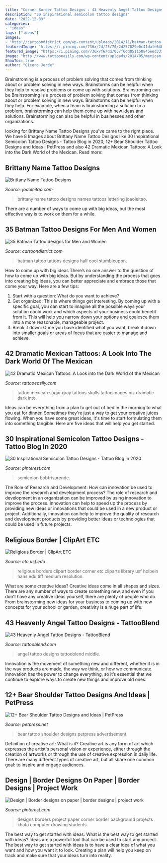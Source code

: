 ```yaml
---
title: "Corner Border Tattoo Designs : 43 Heavenly Angel Tattoo Designs"
description: "30 inspirational semicolon tattoo designs"
date: "2022-12-09"
categories:
- "ideas"
tags: ["ideas"]
images:
- "http://cartoondistrict.com/wp-content/uploads/2014/11/batman-tattoo-designs-for-men-and-women25.jpg"
featuredImage: "https://i.pinimg.com/736x/2d/25/70/2d257029e0c41dafe64b0f3eb9866a89.jpg"
featured_image: "https://i.pinimg.com/736x/f6/dd/05/f6dd051158845eed3310b7a4bee9d77f.jpg"
image: "http://www.tattooeasily.com/wp-content/uploads/2014/05/mexican-tattoo-27.jpg"
ShowToc: true
author: "Cicero Jerde"
---
```



Brainstroming is a process of problem solving that comes from thinking about or problem solving in new ways. Brainstorms can be helpful when they help to resolve problems or come up with solutions. Brainstroming can be
Brainstroming is a process of problem solving that comes from thinking about or problem solving in new ways. Brainstorms can be helpful when they help. For example, when a team is brainstorming a solution to a problem, brainstorming can help them come up with new ideas and solutions. Brainstorming can also be helpful in businesses and other organizations.

	

		
looking for Brittany Name Tattoo Designs you've came to the right place. We have 8 Images about Brittany Name Tattoo Designs like 30 Inspirational Semicolon Tattoo Designs - Tattoo Blog in 2020, 12+ Bear Shoulder Tattoo Designs and Ideas | PetPress and also 42 Dramatic Mexican Tattoos: A Look into the Dark World of the Mexican. Read more:
		
    
## Brittany Name Tattoo Designs

<img loading=lazy src="https://www.joaoleitao.com/tattoo-name/files/female-names1/tattoo-design-name-brittany-26.png" onerror="this.onerror=null;this.src='https://tse2.mm.bing.net/th?id=OIP.gHpP0mrqzCIlv9EIOMnj6QHaE6&amp;pid=15.1';" alt="Brittany Name Tattoo Designs">

_Source: joaoleitao.com_

>brittany name tattoo designs names tattoos lettering joaoleitao. 

	

There are a number of ways to come up with big ideas, but the most effective way is to work on them for a while.

    
## 35 Batman Tattoo Designs For Men And Women

<img loading=lazy src="http://cartoondistrict.com/wp-content/uploads/2014/11/batman-tattoo-designs-for-men-and-women25.jpg" onerror="this.onerror=null;this.src='https://tse4.mm.bing.net/th?id=OIP.R8wnwmBBqDMkTYdmW8RGQAHaLd&amp;pid=15.1';" alt="35 Batman Tattoo designs for Men and Women">

_Source: cartoondistrict.com_

>batman tattoo tattoos designs half cool stumbleupon. 

	

How to come up with big ideas
There’s no one answer to the question of how to come up with big ideas. But by understanding the process that goes into creating big ideas, you can better appreciate and embrace those that come your way. Here are a few tips:
1. Start with a question: What do you want to achieve?
2. Get organized: This is where things get interesting. By coming up with a specific goal, you can start to imagine all the possible ways your solution could work and which aspects of your business could benefit from it. This will help you narrow down your options and coalesce them into a more reasonable, manageable project.
3. Break it down: Once you have identified what you want, break it down into smaller goals or areas of focus that are easier to manage and achieve.

    
## 42 Dramatic Mexican Tattoos: A Look Into The Dark World Of The Mexican

<img loading=lazy src="http://www.tattooeasily.com/wp-content/uploads/2014/05/mexican-tattoo-27.jpg" onerror="this.onerror=null;this.src='https://tse2.mm.bing.net/th?id=OIP.76RE-zyMiw6_YQBk9tkYUQHaJz&amp;pid=15.1';" alt="42 Dramatic Mexican Tattoos: A Look into the Dark World of the Mexican">

_Source: tattooeasily.com_

>tattoo mexican sugar gray tattoos skulls tattooimages biz dramatic dark into. 

	

Ideas can be everything from a plan to get out of bed in the morning to what you eat for dinner. Sometimes they're just a way to get your creative juices flowing. When you have some great ideas, it's time to start formulating them into something tangible. Here are five ideas that will help you get started.

    
## 30 Inspirational Semicolon Tattoo Designs - Tattoo Blog In 2020

<img loading=lazy src="https://i.pinimg.com/736x/2d/25/70/2d257029e0c41dafe64b0f3eb9866a89.jpg" onerror="this.onerror=null;this.src='https://tse3.mm.bing.net/th?id=OIP.fw6fp0eR9dNZeWCsYOh7BwHaPZ&amp;pid=15.1';" alt="30 Inspirational Semicolon Tattoo Designs - Tattoo Blog in 2020">

_Source: pinterest.com_

>semicolon bobfrisurende. 

	

The Role of Research and Development: How can innovation be used to improve the research and development process?
The role of research and development in an organization can be improved by using innovation to improve the process. Innovation can help to speed up the process by providing new ideas or innovations that could be used in a new product or project. Additionally, innovation can help to improve the quality of research and development products by providing better ideas or technologies that could be used in future projects.

    
## Religious Border | ClipArt ETC

<img loading=lazy src="https://etc.usf.edu/clipart/73500/73532/73532_hans_holbein.tif" onerror="this.onerror=null;this.src='https://tse1.mm.bing.net/th?id=OIP.o5xslSqQFLV2gcBNvLhNlgHaKn&amp;pid=15.1';" alt="Religious Border | ClipArt ETC">

_Source: etc.usf.edu_

>religious borders clipart border corner etc cliparts library usf holbein hans edu tiff medium resolution. 

	

What are some creative ideas?
Creative ideas come in all shapes and sizes. There are any number of ways to create something new, and even if you don't have any creative ideas yourself, there are plenty of people who do. From brainstorming new ideas for your business to coming up with new concepts for your school or garden, creativity is a huge part of life.

    
## 43 Heavenly Angel Tattoo Designs - TattooBlend

<img loading=lazy src="http://tattooblend.com/wp-content/uploads/2015/10/small-angel-on-back.jpg?x26891" onerror="this.onerror=null;this.src='https://tse1.mm.bing.net/th?id=OIP.ZigiN6mK9IqKaF6mzNf9UQHaKA&amp;pid=15.1';" alt="43 Heavenly Angel Tattoo Designs - TattooBlend">

_Source: tattooblend.com_

>angel tattoo designs tattooblend middle. 

	

Innovation is the movement of something new and different, whether it is in the way products are made, the way we think, or how we communicate. Innovation has the power to change everything, so it’s essential that we continue to explore ways to create new things and improve old ones.

    
## 12+ Bear Shoulder Tattoo Designs And Ideas | PetPress

<img loading=lazy src="https://cdn.petpress.net/wp-content/uploads/2020/05/11232941/bear-shoulder-tattoo-design-idea.jpg" onerror="this.onerror=null;this.src='https://tse1.mm.bing.net/th?id=OIP.DYP7U43oWTpzHdCzGoCYSAHaJ4&amp;pid=15.1';" alt="12+ Bear Shoulder Tattoo Designs and Ideas | PetPress">

_Source: petpress.net_

>bear tattoo shoulder designs petpress advertisement. 

	

Definition of creative art: What is it?
Creative art is any form of art which expresses the artist's personal vision or experience, either through the creation of artworks or through the use of creative expression in daily life. There are many different types of creative art, but all share one common goal: to inspire and engage audiences.

    
## Design | Border Designs On Paper | Border Designs | Project Work

<img loading=lazy src="https://i.pinimg.com/736x/f6/dd/05/f6dd051158845eed3310b7a4bee9d77f.jpg" onerror="this.onerror=null;this.src='https://tse4.mm.bing.net/th?id=OIP.AxcyooW78E75pNjlF1qlFAHaFj&amp;pid=15.1';" alt="Design | Border designs on paper | border designs | project work">

_Source: pinterest.com_

>designs borders project paper corner border background projects khata computer drawing students. 

	

The best way to get started with ideas: What is the best way to get started with ideas?
Ideas are a powerful tool that can be used to start any project. The best way to get started with ideas is to have a clear idea of what you want and how you want it to look. Creating a plan will help you keep on track and make sure that your ideas turn into reality.

